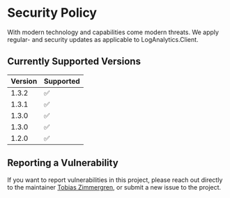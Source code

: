 # Security Policy
With modern technology and capabilities come modern threats. 
We apply regular- and security updates as applicable to LogAnalytics.Client.

## Currently Supported Versions

| Version | Supported          |
| ------- | ------------------ |
| 1.3.2   | :white_check_mark: |
| 1.3.1   | :white_check_mark: |
| 1.3.0   | :white_check_mark: |
| 1.3.0   | :white_check_mark: |
| 1.2.0   | :white_check_mark: |

## Reporting a Vulnerability

If you want to report vulnerabilities in this project, please reach out directly to the maintainer [Tobias Zimmergren](https://github.com/Zimmergren), or submit a new issue to the project.